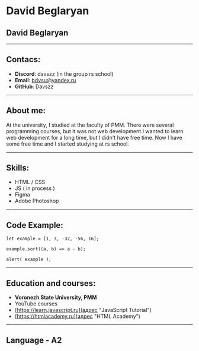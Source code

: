 # David Beglaryan
## David Beglaryan
***
## Contacs:
* **Discord**: davszz (in the group rs school)
* **Email**: bdvsu@yandex.ru
* **GitHub**: Davszz


***
## About me:
At the university, I studied at the faculty of PMM. There were several programming courses, but it was not web
development.I wanted to learn web development for a long time, but I didn't have free time.
Now I have some free time and I started studying at rs school.

***
## Skills:
- HTML / CSS
- JS ( in process )
- Figma
- Adobe Photoshop

***
## Code Example:
```
let example = [1, 3, -32, -56, 16];

example.sort((a, b) => a - b);

alert( example );
```
***
## Education and courses:
* **Voronezh State University, PMM**
* YouTube courses
* [https://learn.javascript.ru](адрес "JavaScript Tutorial")
* [https://htmlacademy.ru](адрес "HTML Academy")

***
## Language - A2

